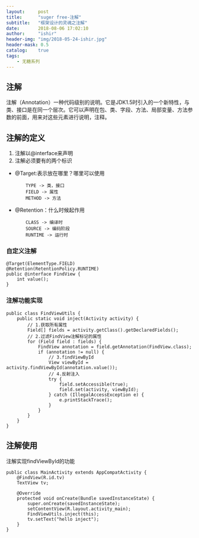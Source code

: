 ```yaml
---
layout:     post
title:      "suger free-注解"
subtitle:   "框架设计的灵魂之注解"
date:       2018-08-06 17:02:10
author:     "ishir"
header-img: "img/2018-05-24-ishir.jpg"
header-mask: 0.5
catalog:    true
tags:
    - 无糖系列
---
```

**<font size="5">  </font>**
<!--上标：º ¹ ² ³ ⁴⁵ ⁶ ⁷ ⁸ ⁹ ⁺ ⁻ ⁼ ⁽ ⁾ ⁿ ′ ½下标：₀ ₁ ₂ ₃ ₄ ₅ ₆ ₇ ₈ ₉ ₊ ₋ ₌ ₍ ₎-->

## 注解

注解（Annotation）一种代码级别的说明。它是JDK1.5时引入的一个新特性，与类、接口是在同一个层次。它可以声明在包、类、字段、方法、局部变量、方法参数的前面，用来对这些元素进行说明，注释。

## 注解的定义

1. 注解以@interface来声明
2. 注解必须要有的两个标识

- @Target:表示放在哪里？哪里可以使用

	```
		TYPE -> 类，接口
 		FIELD -> 属性
 		METHOD -> 方法
	```

- @Retention：什么时候起作用

	```
		CLASS -> 编译时
		SOURCE -> 编码阶段
		RUNTIME -> 运行时
	```		

### 自定义注解

```
@Target(ElementType.FIELD)
@Retention(RetentionPolicy.RUNTIME)
public @interface FindView {
    int value();
}
```

### 注解功能实现

```
public class FindViewUtils {
    public static void inject(Activity activity) {
        // 1.获取所有属性
        Field[] fields = activity.getClass().getDeclaredFields();
        // 2.过滤FindView注解标记的属性
        for (Field field : fields) {
            FindView annotation = field.getAnnotation(FindView.class);
            if (annotation != null) {
                // 3.findViewById
                View viewById = activity.findViewById(annotation.value());
                // 4.反射注入
                try {
                    field.setAccessible(true);
                    field.set(activity, viewById);
                } catch (IllegalAccessException e) {
                    e.printStackTrace();
                }
            }
        }
    }
}
```

## 注解使用

注解实现findViewById的功能

```
public class MainActivity extends AppCompatActivity {
    @FindView(R.id.tv)
    TextView tv;

    @Override
    protected void onCreate(Bundle savedInstanceState) {
        super.onCreate(savedInstanceState);
        setContentView(R.layout.activity_main);
        FindViewUtils.inject(this);
        tv.setText("hello inject");
    }
}
```
